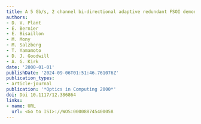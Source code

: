 ```yaml
---
title: A 5 Gb/s, 2 channel bi-directional adaptive redundant FSOI demonstrator system
authors:
- D. V. Plant
- E. Bernier
- E. Bisaillon
- M. Mony
- M. Salzberg
- T. Yamamoto
- D. J. Goodwill
- A. G. Kirk
date: '2000-01-01'
publishDate: '2024-09-06T01:51:46.761076Z'
publication_types:
- article-journal
publication: '*Optics in Computing 2000*'
doi: Doi 10.1117/12.386864
links:
- name: URL
  url: <Go to ISI>://WOS:000088745400058
---
```

